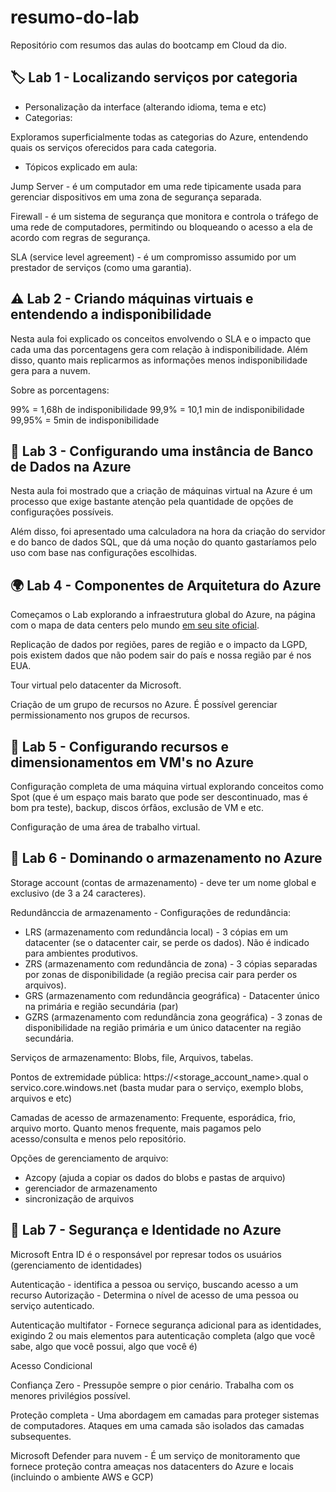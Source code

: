 # resumo-do-lab
Repositório com resumos das aulas do bootcamp em Cloud da dio.


## 🏷️ Lab 1 - Localizando serviços por categoria

- Personalização da interface (alterando idioma, tema e etc)
- Categorias:

Exploramos superficialmente todas as categorias do Azure, entendendo quais os serviços oferecidos para cada categoria.

- Tópicos explicado em aula:
  
Jump Server - é um computador em uma rede tipicamente usada para gerenciar dispositivos em uma zona de segurança separada.

Firewall - é um sistema de segurança que monitora e controla o tráfego de uma rede de computadores, permitindo ou bloqueando o acesso a ela de acordo com regras de segurança.

SLA (service level agreement) - é um compromisso assumido por um prestador de serviços (como uma garantia).


## ⚠️ Lab 2 - Criando máquinas virtuais e entendendo a indisponibilidade

Nesta aula foi explicado os conceitos envolvendo o SLA e o impacto que cada uma das porcentagens gera com relação à indisponibilidade. Além disso, quanto mais replicarmos as informações menos indisponibilidade gera para a nuvem.

Sobre as porcentagens:

99% = 1,68h de indisponibilidade
99,9% = 10,1 min de indisponibilidade
99,95% = 5min de indisponibilidade

## 🔢 Lab 3 - Configurando uma instância de Banco de Dados na Azure

Nesta aula foi mostrado que a criação de máquinas virtual na Azure é um processo que exige bastante atenção pela quantidade de opções de configurações possíveis. 

Além disso, foi apresentado uma calculadora na hora da criação do servidor e do banco de dados SQL, que dá uma noção do quanto gastaríamos pelo uso com base nas configurações escolhidas. 

## 🌍 Lab 4 - Componentes de Arquitetura do Azure

Começamos o Lab explorando a infraestrutura global do Azure, na página com o mapa de data centers pelo mundo [em seu site oficial](https://datacenters.microsoft.com/globe/explore).

Replicação de dados por regiões, pares de região e o impacto da LGPD, pois existem dados que não podem sair do país e nossa região par é nos EUA.

Tour virtual pelo datacenter da Microsoft.

Criação de um grupo de recursos no Azure. É possível gerenciar permissionamento nos grupos de recursos.

## 💾 Lab 5 - Configurando recursos e dimensionamentos em VM's no Azure

Configuração completa de uma máquina virtual explorando conceitos como Spot (que é um espaço mais barato que pode ser descontinuado, mas é bom pra teste), backup, discos órfãos, exclusão de VM e etc.

Configuração de uma área de trabalho virtual.

## 🧳 Lab 6 - Dominando o armazenamento no Azure 

Storage account (contas de armazenamento) - deve ter um nome global e exclusivo (de 3 a 24 caracteres).

Redundânccia de armazenamento - Configurações de redundância: 
- LRS (armazenamento com redundância local) - 3 cópias em um datacenter (se o datacenter cair, se perde os dados). Não é indicado para ambientes produtivos.
- ZRS (armazenamento com redundância de zona) - 3 cópias separadas por zonas de disponibilidade (a região precisa cair para perder os arquivos).
- GRS (armazenamento com redundância geográfica) - Datacenter único na primária e região secundária (par)
- GZRS  (armazenamento com redundância zona geográfica) - 3 zonas de disponibilidade na região primária e um único datacenter na região secundária.

Serviços de armazenamento: Blobs, file, Arquivos, tabelas.

Pontos de extremidade pública: https://<storage_account_name>.qual o servico.core.windows.net (basta mudar para o serviço, exemplo blobs, arquivos e etc)

Camadas de acesso de armazenamento: Frequente, esporádica, frio, arquivo morto. Quanto menos frequente, mais pagamos pelo acesso/consulta e menos pelo repositório.

Opções de gerenciamento de arquivo: 
- Azcopy (ajuda a copiar os dados do blobs e pastas de arquivo)
- gerenciador de armazenamento
- sincronização de arquivos

## 🔐 Lab 7 - Segurança e Identidade no Azure

Microsoft Entra ID é o responsável por represar todos os usuários (gerenciamento de identidades)

Autenticação - identifica a pessoa ou serviço, buscando acesso a um recurso
Autorização - Determina o nível de acesso de uma pessoa ou serviço autenticado.

Autenticação multifator - Fornece segurança adicional para as identidades, exigindo 2 ou mais elementos para autenticação completa (algo que você sabe, algo que você possui, algo que você é)

Acesso Condicional

Confiança Zero - Pressupõe sempre o pior cenário. Trabalha com os menores privilégios possível.

Proteção completa - Uma abordagem em camadas para proteger sistemas de computadores. Ataques em uma camada são isolados das camadas subsequentes.

Microsoft Defender para nuvem - É um serviço de monitoramento que fornece proteção contra ameaças nos datacenters do Azure e locais (incluindo o ambiente AWS e GCP)


